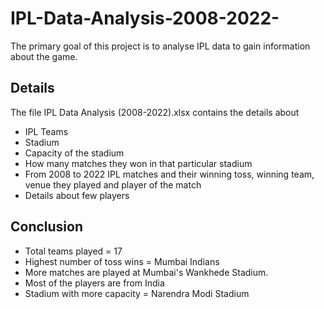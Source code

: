 # IPL-Data-Analysis-2008-2022-
The primary goal of this project is to analyse IPL data to gain information about the game.

## Details
The file IPL Data Analysis (2008-2022).xlsx contains the details about
* IPL Teams
* Stadium
* Capacity of the stadium
* How many matches they won in that particular stadium
* From 2008 to 2022 IPL matches and their winning toss, winning team, venue they played and player of the match
* Details about few players

## Conclusion
* Total teams played = 17
* Highest number of toss wins = Mumbai Indians
* More matches are played at Mumbai's Wankhede Stadium.
* Most of the players are from India
* Stadium with more capacity = Narendra Modi Stadium
